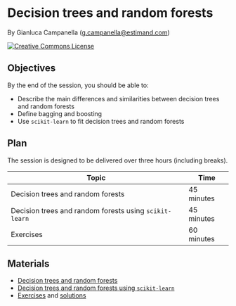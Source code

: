 # Decision trees and random forests

By Gianluca Campanella (<g.campanella@estimand.com>)

[![Creative Commons License](https://i.creativecommons.org/l/by/4.0/80x15.png)](http://creativecommons.org/licenses/by/4.0/)

## Objectives

By the end of the session, you should be able to:

* Describe the main differences and similarities between decision trees and random forests
* Define bagging and boosting
* Use `scikit-learn` to fit decision trees and random forests

## Plan

The session is designed to be delivered over three hours (including breaks).

| Topic                                                  | Time        |
| ------------------------------------------------------ | ----------- |
| Decision trees and random forests                      | 45 minutes  |
| Decision trees and random forests using `scikit-learn` | 45 minutes  |
| Exercises                                              | 60 minutes  |

## Materials

* [Decision trees and random forests](https://cdn.rawgit.com/estimand/ga-data-science/master/12_decision_trees_and_random_forests/slides/decision_trees_and_random_forests.pdf)
* [Decision trees and random forests using `scikit-learn`](https://cdn.rawgit.com/estimand/ga-data-science/master/12_decision_trees_and_random_forests/notebooks/01_decision_trees_and_random_forests.ipynb)
* [Exercises](https://cdn.rawgit.com/estimand/ga-data-science/master/12_decision_trees_and_random_forests/notebooks/02_exercises.ipynb) and [solutions](https://cdn.rawgit.com/estimand/ga-data-science/master/12_decision_trees_and_random_forests/notebooks/02_solutions.ipynb)

